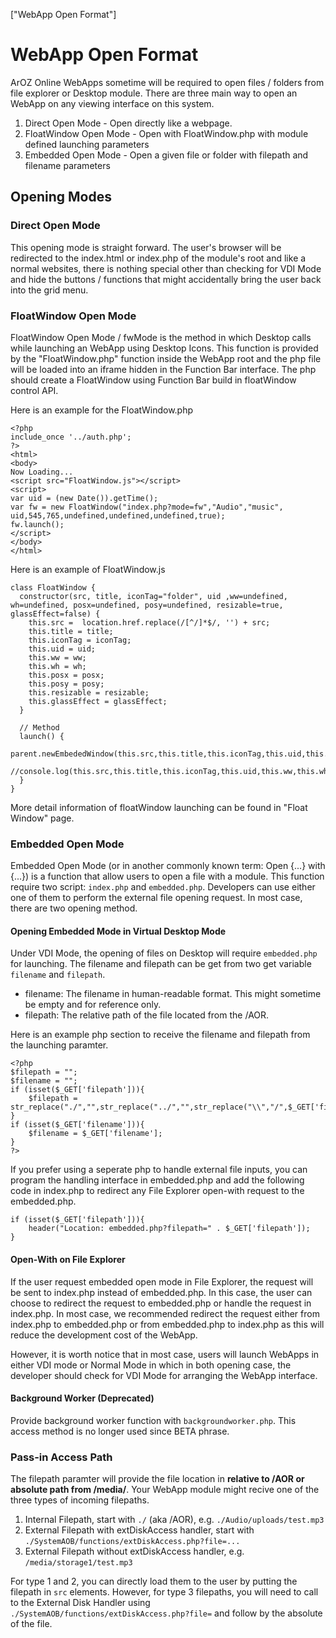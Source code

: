 ["WebApp Open Format"]
# WebApp Open Format
ArOZ Online WebApps sometime will be required to open files / folders from file explorer or Desktop module. There are three main way to open an WebApp on any viewing interface on this system.

1. Direct Open Mode - Open directly like a webpage.
2. FloatWindow Open Mode - Open with FloatWindow.php with module defined launching parameters
3. Embedded Open Mode - Open a given file or folder with filepath and filename parameters

## Opening Modes
### Direct Open Mode
This opening mode is straight forward. The user's browser will be redirected to the index.html or index.php of the module's root and like a normal websites, there is nothing special other than checking for VDI Mode and hide the buttons / functions that might accidentally bring the user back into the grid menu.

### FloatWindow Open Mode
FloatWindow Open Mode / fwMode is the method in which Desktop calls while launching an WebApp using Desktop Icons. This function is provided by the "FloatWindow.php" function inside the WebApp root and the php file will be loaded into an iframe hidden in the Function Bar interface. The php should create a FloatWindow using Function Bar build in floatWindow control API. 

Here is an example for the FloatWindow.php

```
<?php
include_once '../auth.php';
?>
<html>
<body>
Now Loading...
<script src="FloatWindow.js"></script>
<script>
var uid = (new Date()).getTime();
var fw = new FloatWindow("index.php?mode=fw","Audio","music", uid,545,765,undefined,undefined,undefined,true);
fw.launch();
</script>
</body>
</html>
```

Here is an example of FloatWindow.js 

```
class FloatWindow {
  constructor(src, title, iconTag="folder", uid ,ww=undefined, wh=undefined, posx=undefined, posy=undefined, resizable=true, glassEffect=false) {
	this.src =  location.href.replace(/[^/]*$/, '') + src;
	this.title = title;
	this.iconTag = iconTag;
	this.uid = uid;
    this.ww = ww;
    this.wh = wh;
	this.posx = posx;
	this.posy = posy;
	this.resizable = resizable;
	this.glassEffect = glassEffect;
  }
  
  // Method
  launch() {
    parent.newEmbededWindow(this.src,this.title,this.iconTag,this.uid,this.ww,this.wh,this.posx,this.posy,this.resizable,this.glassEffect);
	//console.log(this.src,this.title,this.iconTag,this.uid,this.ww,this.wh,this.posx,this.posy,this.resizable,this.glassEffect);
  }
}
```

More detail information of floatWindow launching can be found in "Float Window" page.

### Embedded Open Mode
Embedded Open Mode (or in another commonly known term: Open {...} with {...}) is a function that allow users to open a file with a module.
This function require two script: ```index.php``` and ```embedded.php```. Developers can use either one of them to perform the external file opening request. In most case, there are two opening method.

#### Opening Embedded Mode in Virtual Desktop Mode
Under VDI Mode, the opening of files on Desktop will require ```embedded.php``` for launching.
The filename and filepath can be get from two get variable ```filename``` and ```filepath```. 

- filename: The filename in human-readable format. This might sometime be empty and for reference only.
- filepath: The relative path of the file located from the /AOR. 

Here is an example php section to receive the filename and filepath from the launching paramter.

```
<?php
$filepath = "";
$filename = "";
if (isset($_GET['filepath'])){
	$filepath = str_replace("./","",str_replace("../","",str_replace("\\","/",$_GET['filepath'])));
}
if (isset($_GET['filename'])){
	$filename = $_GET['filename'];
}
?>
```

If you prefer using a seperate php to handle external file inputs, you can program the handling interface in embedded.php and add the following code in index.php to redirect any File Explorer open-with request to the embedded.php.

```
if (isset($_GET['filepath'])){
	header("Location: embedded.php?filepath=" . $_GET['filepath']);
}

```

#### Open-With on File Explorer
If the user request embedded open mode in File Explorer, the request will be sent to index.php instead of embedded.php. In this case, the user can choose to redirect the request to embedded.php or handle the request in index.php. In most case, we recommended redirect the request either from index.php to embedded.php or from embedded.php to index.php as this will reduce the development cost of the WebApp.

However, it is worth notice that in most case, users will launch WebApps in either VDI mode or Normal Mode in which in both opening case, the developer should check for VDI Mode for arranging the WebApp interface.

#### Background Worker (Deprecated)
Provide background worker function with ```backgroundworker.php```. This access method is no longer used since BETA phrase.

### Pass-in Access Path
The filepath paramter will provide the file location in **relative to /AOR or absolute path from /media/**. Your WebApp module might recive one of the three types of incoming filepaths.

1. Internal Filepath, start with ```./``` (aka /AOR), e.g. ```./Audio/uploads/test.mp3```
2. External Filepath with extDiskAccess handler, start with ```./SystemAOB/functions/extDiskAccess.php?file=...```
3. External Filepath without extDiskAccess handler, e.g. ```/media/storage1/test.mp3```

For type 1 and 2, you can directly load them to the user by putting the filepath in ```src``` elements.
However, for type 3 filepaths, you will need to call to the External Disk Handler using ```./SystemAOB/functions/extDiskAccess.php?file=``` and follow by the absolute of the file. 



